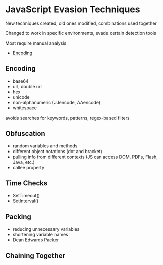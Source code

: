 # JavaScript Evasion Techniques

New techniques created, old ones modified, combinations used together

Changed to work in specific environments, evade certain detection tools

Most require manual analysis


- [Encoding](#encoding)








## Encoding

- base64
- url, double url
- hex
- unicode 
- non-alphanumeric (JJencode, AAencode)
- whitespace


avoids searches for keywords, patterns, regex-based filters


## Obfuscation

- random variables and methods
- different object notations (dot and bracket)
- pulling info from different contexts (JS can access DOM, PDFs, Flash, Java, etc.)
- callee property


## Time Checks

- SetTimeout()
- SetInterval()




## Packing

- reducing unnecessary variables
- shortening variable names
- Dean Edwards Packer

## Chaining Together
